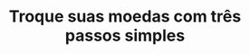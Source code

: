 ---
title: 'Troque suas moedas com três passos simples'
itens:
  - item: 'Escolha a moeda'
    position: '1º'
  - item: 'Faça o depósito'
    position: '2º'
  - item: 'Receba em sua carteira'
    position: '3º'
description: 'Sem taxas adicionais, sem custódia, 100% seguro.'
---